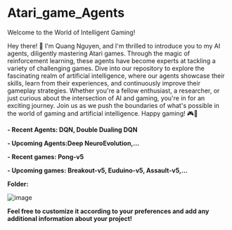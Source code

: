 # Atari_game_Agents
Welcome to the World of Intelligent Gaming!

Hey there! 👋 I'm Quang Nguyen, and I'm thrilled to introduce you to my AI agents, diligently mastering Atari games. Through the magic of reinforcement learning, these agents have become experts at tackling a variety of challenging games. Dive into our repository to explore the fascinating realm of artificial intelligence, where our agents showcase their skills, learn from their experiences, and continuously improve their gameplay strategies. Whether you're a fellow enthusiast, a researcher, or just curious about the intersection of AI and gaming, you're in for an exciting journey. Join us as we push the boundaries of what's possible in the world of gaming and artificial intelligence. Happy gaming! 🎮🤖

**- Recent Agents: DQN, Double Dualing DQN** 

**- Upcoming Agents:Deep NeuroEvolution,...**

**- Recent games: Pong-v5**

**- Upcoming games: Breakout-v5, Euduino-v5, Assault-v5,...**

**Folder:**

![image](https://github.com/QuangNguyen2910/Atari_game_Agents/assets/127973111/39920780-34e1-4c93-9327-3f161d13c2af)

   
**Feel free to customize it according to your preferences and add any additional information about your project!**
